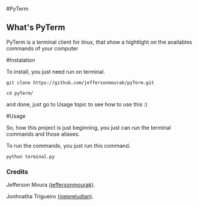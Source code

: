 #PyTerm

## What's PyTerm ##

PyTerm is a terminal client for linux, that show a hightlight on the availables commands of your computer

#Instalation

To install, you just need run on terminal.

``` git clone https://github.com/jeffersonmourak/pyTerm.git ```

``` cd pyTerm/ ```

and done, just go to Usage topic to see how to use this :)

#Usage

So, how this project is just beginning, you just can run the terminal commands and those aliases.

To run the commands, you just run this command.

``` python terminal.py ``` 

### Credits ###

Jefferson Moura [(jeffersonmourak)](https://github.com/jeffersonmourak).

Jonhnatha Trigueiro [(joepreludian)](https://github.com/joepreludian).